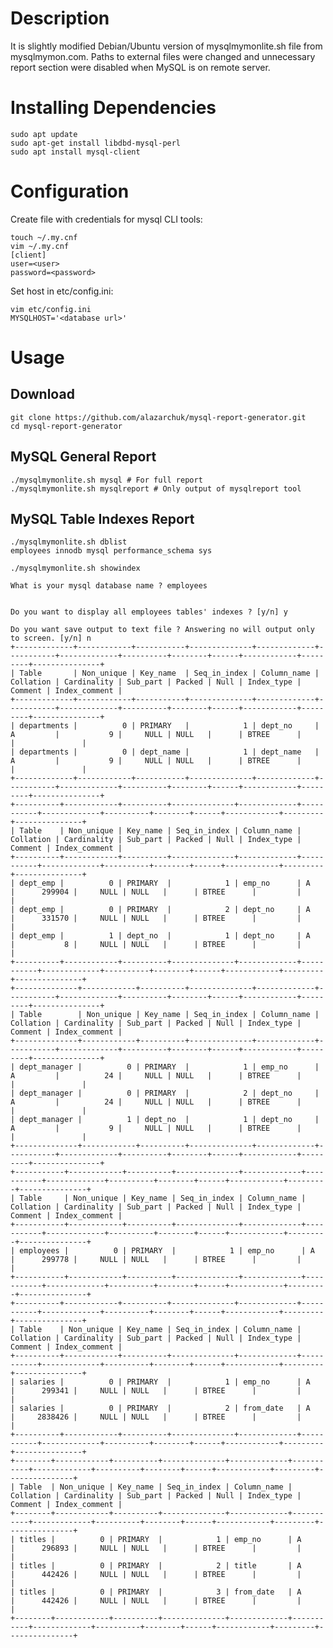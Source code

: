 Description
===========

It is slightly modified Debian/Ubuntu version of mysqlmymonlite.sh file from mysqlmymon.com. Paths to external files were changed and unnecessary report section were disabled when MySQL is on remote server.

Installing Dependencies
=======================

    sudo apt update
    sudo apt-get install libdbd-mysql-perl
    sudo apt install mysql-client

Configuration
=============

Create file with credentials for mysql CLI tools:

    touch ~/.my.cnf
    vim ~/.my.cnf
    [client]
    user=<user>
    password=<password>

Set host in etc/config.ini:

    vim etc/config.ini
    MYSQLHOST='<database url>'

Usage
=====

Download
--------

    git clone https://github.com/alazarchuk/mysql-report-generator.git
    cd mysql-report-generator

MySQL General Report
--------------------

    ./mysqlmymonlite.sh mysql # For full report
    ./mysqlmymonlite.sh mysqlreport # Only output of mysqlreport tool

MySQL Table Indexes Report
--------------------------

    ./mysqlmymonlite.sh dblist
    employees innodb mysql performance_schema sys

    ./mysqlmymonlite.sh showindex

    What is your mysql database name ? employees


    Do you want to display all employees tables' indexes ? [y/n] y

    Do you want save output to text file ? Answering no will output only to screen. [y/n] n
    +-------------+------------+-----------+--------------+-------------+-----------+-------------+----------+--------+------+------------+---------+---------------+
    | Table       | Non_unique | Key_name  | Seq_in_index | Column_name | Collation | Cardinality | Sub_part | Packed | Null | Index_type | Comment | Index_comment |
    +-------------+------------+-----------+--------------+-------------+-----------+-------------+----------+--------+------+------------+---------+---------------+
    | departments |          0 | PRIMARY   |            1 | dept_no     | A         |           9 |     NULL | NULL   |      | BTREE      |         |               |
    | departments |          0 | dept_name |            1 | dept_name   | A         |           9 |     NULL | NULL   |      | BTREE      |         |               |
    +-------------+------------+-----------+--------------+-------------+-----------+-------------+----------+--------+------+------------+---------+---------------+
    +----------+------------+----------+--------------+-------------+-----------+-------------+----------+--------+------+------------+---------+---------------+
    | Table    | Non_unique | Key_name | Seq_in_index | Column_name | Collation | Cardinality | Sub_part | Packed | Null | Index_type | Comment | Index_comment |
    +----------+------------+----------+--------------+-------------+-----------+-------------+----------+--------+------+------------+---------+---------------+
    | dept_emp |          0 | PRIMARY  |            1 | emp_no      | A         |      299904 |     NULL | NULL   |      | BTREE      |         |               |
    | dept_emp |          0 | PRIMARY  |            2 | dept_no     | A         |      331570 |     NULL | NULL   |      | BTREE      |         |               |
    | dept_emp |          1 | dept_no  |            1 | dept_no     | A         |           8 |     NULL | NULL   |      | BTREE      |         |               |
    +----------+------------+----------+--------------+-------------+-----------+-------------+----------+--------+------+------------+---------+---------------+
    +--------------+------------+----------+--------------+-------------+-----------+-------------+----------+--------+------+------------+---------+---------------+
    | Table        | Non_unique | Key_name | Seq_in_index | Column_name | Collation | Cardinality | Sub_part | Packed | Null | Index_type | Comment | Index_comment |
    +--------------+------------+----------+--------------+-------------+-----------+-------------+----------+--------+------+------------+---------+---------------+
    | dept_manager |          0 | PRIMARY  |            1 | emp_no      | A         |          24 |     NULL | NULL   |      | BTREE      |         |               |
    | dept_manager |          0 | PRIMARY  |            2 | dept_no     | A         |          24 |     NULL | NULL   |      | BTREE      |         |               |
    | dept_manager |          1 | dept_no  |            1 | dept_no     | A         |           9 |     NULL | NULL   |      | BTREE      |         |               |
    +--------------+------------+----------+--------------+-------------+-----------+-------------+----------+--------+------+------------+---------+---------------+
    +-----------+------------+----------+--------------+-------------+-----------+-------------+----------+--------+------+------------+---------+---------------+
    | Table     | Non_unique | Key_name | Seq_in_index | Column_name | Collation | Cardinality | Sub_part | Packed | Null | Index_type | Comment | Index_comment |
    +-----------+------------+----------+--------------+-------------+-----------+-------------+----------+--------+------+------------+---------+---------------+
    | employees |          0 | PRIMARY  |            1 | emp_no      | A         |      299778 |     NULL | NULL   |      | BTREE      |         |               |
    +-----------+------------+----------+--------------+-------------+-----------+-------------+----------+--------+------+------------+---------+---------------+
    +----------+------------+----------+--------------+-------------+-----------+-------------+----------+--------+------+------------+---------+---------------+
    | Table    | Non_unique | Key_name | Seq_in_index | Column_name | Collation | Cardinality | Sub_part | Packed | Null | Index_type | Comment | Index_comment |
    +----------+------------+----------+--------------+-------------+-----------+-------------+----------+--------+------+------------+---------+---------------+
    | salaries |          0 | PRIMARY  |            1 | emp_no      | A         |      299341 |     NULL | NULL   |      | BTREE      |         |               |
    | salaries |          0 | PRIMARY  |            2 | from_date   | A         |     2838426 |     NULL | NULL   |      | BTREE      |         |               |
    +----------+------------+----------+--------------+-------------+-----------+-------------+----------+--------+------+------------+---------+---------------+
    +--------+------------+----------+--------------+-------------+-----------+-------------+----------+--------+------+------------+---------+---------------+
    | Table  | Non_unique | Key_name | Seq_in_index | Column_name | Collation | Cardinality | Sub_part | Packed | Null | Index_type | Comment | Index_comment |
    +--------+------------+----------+--------------+-------------+-----------+-------------+----------+--------+------+------------+---------+---------------+
    | titles |          0 | PRIMARY  |            1 | emp_no      | A         |      296893 |     NULL | NULL   |      | BTREE      |         |               |
    | titles |          0 | PRIMARY  |            2 | title       | A         |      442426 |     NULL | NULL   |      | BTREE      |         |               |
    | titles |          0 | PRIMARY  |            3 | from_date   | A         |      442426 |     NULL | NULL   |      | BTREE      |         |               |
    +--------+------------+----------+--------------+-------------+-----------+-------------+----------+--------+------+------------+---------+---------------+